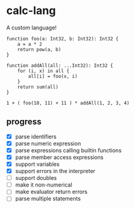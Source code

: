 # calc-lang

A custom language!

```calc
function foo(a: Int32, b: Int32): Int32 {
    a = a * 2
    return pow(a, b)
}

function addAll(all: ...Int32): Int32 {
    for (i, x) in all {
        all[i] = foo(x, i)
    }
    return sum(all)
}

1 + ( foo(10, 11) + 11 ) * addAll(1, 2, 3, 4)
```

## progress

- [x] parse identifiers
- [x] parse numeric expression
- [x] parse expressions calling builtin functions
- [x] parse member access expressions
- [x] support variables
- [x] support errors in the interpreter
- [ ] support doubles
- [ ] make it non-numerical
- [ ] make evaluator return errors
- [ ] parse multiple statements

